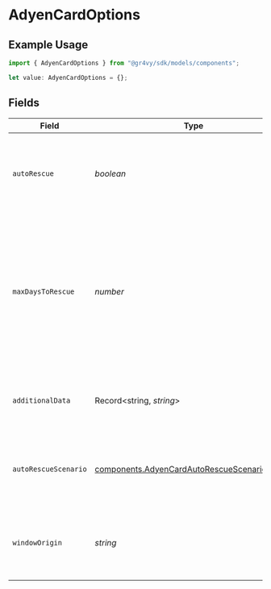 # AdyenCardOptions

## Example Usage

```typescript
import { AdyenCardOptions } from "@gr4vy/sdk/models/components";

let value: AdyenCardOptions = {};
```

## Fields

| Field                                                                                                                                                                                                       | Type                                                                                                                                                                                                        | Required                                                                                                                                                                                                    | Description                                                                                                                                                                                                 | Example                                                                                                                                                                                                     |
| ----------------------------------------------------------------------------------------------------------------------------------------------------------------------------------------------------------- | ----------------------------------------------------------------------------------------------------------------------------------------------------------------------------------------------------------- | ----------------------------------------------------------------------------------------------------------------------------------------------------------------------------------------------------------- | ----------------------------------------------------------------------------------------------------------------------------------------------------------------------------------------------------------- | ----------------------------------------------------------------------------------------------------------------------------------------------------------------------------------------------------------- |
| `autoRescue`                                                                                                                                                                                                | *boolean*                                                                                                                                                                                                   | :heavy_minus_sign:                                                                                                                                                                                          | Set to `true` to enable Auto Rescue for a transaction. Use the `maxDaysToRescue` to specify a rescue window.                                                                                                | true                                                                                                                                                                                                        |
| `maxDaysToRescue`                                                                                                                                                                                           | *number*                                                                                                                                                                                                    | :heavy_minus_sign:                                                                                                                                                                                          | The rescue window for a transaction, in days, when `autoRescue` is set to `true`. You can specify a value between 1 and 48. For cards, the default is one calendar month. For SEPA, the default is 42 days. | 20                                                                                                                                                                                                          |
| `additionalData`                                                                                                                                                                                            | Record<string, *string*>                                                                                                                                                                                    | :heavy_minus_sign:                                                                                                                                                                                          | Passes additional data to the Adyen API when creating a transaction.                                                                                                                                        | {<br/>"subMerchantID": "12345"<br/>}                                                                                                                                                                        |
| `autoRescueScenario`                                                                                                                                                                                        | [components.AdyenCardAutoRescueScenariosEnum](../../models/components/adyencardautorescuescenariosenum.md)                                                                                                  | :heavy_minus_sign:                                                                                                                                                                                          | The rescue scenario to simulate for a transaction, when `autoRescue` is set to `true`.                                                                                                                      | AutoRescueSuccessfulFirst                                                                                                                                                                                   |
| `windowOrigin`                                                                                                                                                                                              | *string*                                                                                                                                                                                                    | :heavy_minus_sign:                                                                                                                                                                                          | The origin of the window where the payment is initiated, used for 3D Secure authentication.                                                                                                                 | https://example.com                                                                                                                                                                                         |